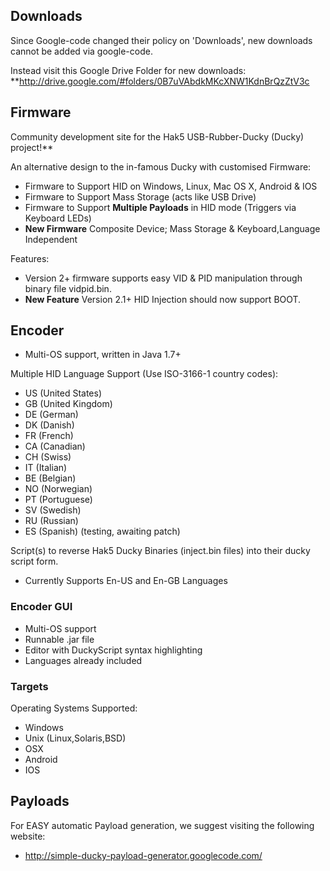 ## Downloads ##
Since Google-code changed their policy on 'Downloads', new downloads cannot be added via google-code.

Instead visit this Google Drive Folder for new downloads:
**http://drive.google.com/#folders/0B7uVAbdkMKcXNW1KdnBrQzZtV3c
## Firmware ##
Community development site for the Hak5 USB-Rubber-Ducky (Ducky) project!**

An alternative design to the in-famous Ducky with customised Firmware:
  * Firmware to Support HID on Windows, Linux, Mac OS X, Android & IOS
  * Firmware to Support Mass Storage (acts like USB Drive)
  * Firmware to Support **Multiple Payloads** in HID mode (Triggers via Keyboard LEDs)
  * **New Firmware** Composite Device; Mass Storage & Keyboard,Language Independent

Features:
  * Version 2+ firmware supports easy VID & PID manipulation through binary file vidpid.bin.
  * **New Feature** Version 2.1+ HID Injection should now support BOOT.

## Encoder ##
  * Multi-OS support, written in Java 1.7+

Multiple HID Language Support (Use ISO-3166-1 country codes):
  * US (United States)
  * GB (United Kingdom)
  * DE (German)
  * DK (Danish)
  * FR (French)
  * CA (Canadian)
  * CH (Swiss)
  * IT (Italian)
  * BE (Belgian)
  * NO (Norwegian)
  * PT (Portuguese)
  * SV (Swedish)
  * RU (Russian)
  * ES (Spanish) (testing, awaiting patch)

Script(s) to reverse Hak5 Ducky Binaries (inject.bin files) into their ducky script form.
  * Currently Supports En-US and En-GB Languages

### Encoder GUI ###

  * Multi-OS support
  * Runnable .jar file
  * Editor with DuckyScript syntax highlighting
  * Languages already included

### Targets ###
Operating Systems Supported:
  * Windows
  * Unix (Linux,Solaris,BSD)
  * OSX
  * Android
  * IOS

## Payloads ##
For EASY automatic Payload generation, we suggest visiting the following website:
  * http://simple-ducky-payload-generator.googlecode.com/